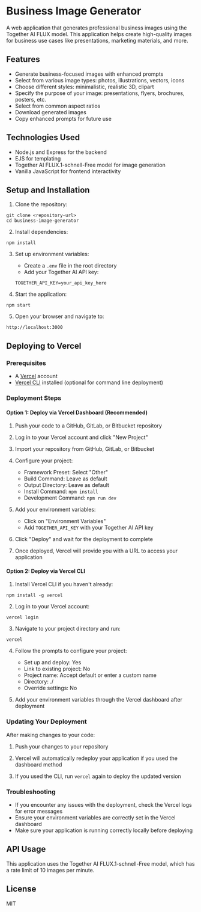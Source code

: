 # Business Image Generator

A web application that generates professional business images using the Together AI FLUX model. This application helps create high-quality images for business use cases like presentations, marketing materials, and more.

## Features

- Generate business-focused images with enhanced prompts
- Select from various image types: photos, illustrations, vectors, icons
- Choose different styles: minimalistic, realistic 3D, clipart
- Specify the purpose of your image: presentations, flyers, brochures, posters, etc.
- Select from common aspect ratios
- Download generated images
- Copy enhanced prompts for future use

## Technologies Used

- Node.js and Express for the backend
- EJS for templating
- Together AI FLUX.1-schnell-Free model for image generation
- Vanilla JavaScript for frontend interactivity

## Setup and Installation

1. Clone the repository:
```
git clone <repository-url>
cd business-image-generator
```

2. Install dependencies:
```
npm install
```

3. Set up environment variables:
   - Create a `.env` file in the root directory
   - Add your Together AI API key:
   ```
   TOGETHER_API_KEY=your_api_key_here
   ```

4. Start the application:
```
npm start
```

5. Open your browser and navigate to:
```
http://localhost:3000
```

## Deploying to Vercel

### Prerequisites
- A [Vercel](https://vercel.com) account
- [Vercel CLI](https://vercel.com/docs/cli) installed (optional for command line deployment)

### Deployment Steps

#### Option 1: Deploy via Vercel Dashboard (Recommended)

1. Push your code to a GitHub, GitLab, or Bitbucket repository

2. Log in to your Vercel account and click "New Project"

3. Import your repository from GitHub, GitLab, or Bitbucket

4. Configure your project:
   - Framework Preset: Select "Other"
   - Build Command: Leave as default
   - Output Directory: Leave as default
   - Install Command: `npm install`
   - Development Command: `npm run dev`

5. Add your environment variables:
   - Click on "Environment Variables"
   - Add `TOGETHER_API_KEY` with your Together AI API key

6. Click "Deploy" and wait for the deployment to complete

7. Once deployed, Vercel will provide you with a URL to access your application

#### Option 2: Deploy via Vercel CLI

1. Install Vercel CLI if you haven't already:
```
npm install -g vercel
```

2. Log in to your Vercel account:
```
vercel login
```

3. Navigate to your project directory and run:
```
vercel
```

4. Follow the prompts to configure your project:
   - Set up and deploy: Yes
   - Link to existing project: No
   - Project name: Accept default or enter a custom name
   - Directory: ./
   - Override settings: No

5. Add your environment variables through the Vercel dashboard after deployment

### Updating Your Deployment

After making changes to your code:

1. Push your changes to your repository

2. Vercel will automatically redeploy your application if you used the dashboard method

3. If you used the CLI, run `vercel` again to deploy the updated version

### Troubleshooting

- If you encounter any issues with the deployment, check the Vercel logs for error messages
- Ensure your environment variables are correctly set in the Vercel dashboard
- Make sure your application is running correctly locally before deploying

## API Usage

This application uses the Together AI FLUX.1-schnell-Free model, which has a rate limit of 10 images per minute.

## License

MIT
